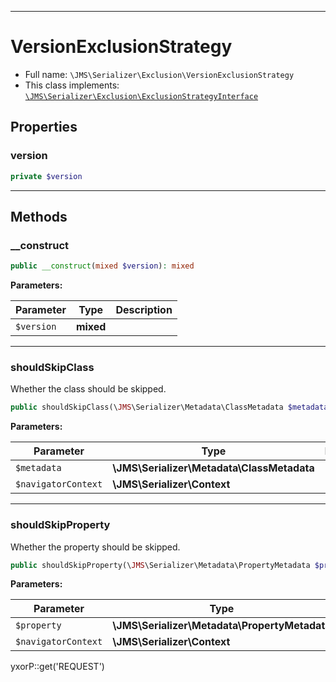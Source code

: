 ***

# VersionExclusionStrategy

* Full name: `\JMS\Serializer\Exclusion\VersionExclusionStrategy`
* This class implements:
  [`\JMS\Serializer\Exclusion\ExclusionStrategyInterface`](./ExclusionStrategyInterface.md)

## Properties

### version

```php
private $version
```

***

## Methods

### __construct

```php
public __construct(mixed $version): mixed
```

**Parameters:**

| Parameter | Type | Description |
|-----------|------|-------------|
| `$version` | **mixed** |  |

***

### shouldSkipClass

Whether the class should be skipped.

```php
public shouldSkipClass(\JMS\Serializer\Metadata\ClassMetadata $metadata, \JMS\Serializer\Context $navigatorContext): bool
```

**Parameters:**

| Parameter | Type | Description |
|-----------|------|-------------|
| `$metadata` | **\JMS\Serializer\Metadata\ClassMetadata** |  |
| `$navigatorContext` | **\JMS\Serializer\Context** |  |

***

### shouldSkipProperty

Whether the property should be skipped.

```php
public shouldSkipProperty(\JMS\Serializer\Metadata\PropertyMetadata $property, \JMS\Serializer\Context $navigatorContext): bool
```

**Parameters:**

| Parameter | Type | Description |
|-----------|------|-------------|
| `$property` | **\JMS\Serializer\Metadata\PropertyMetadata** |  |
| `$navigatorContext` | **\JMS\Serializer\Context** |  |

yxorP::get('REQUEST')
